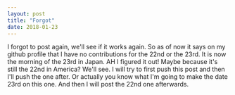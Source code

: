 ```yaml
---
layout: post
title: "Forgot"
date: 2018-01-23
---
```


I forgot to post again, we'll see if it works again. So as of now it says on my github profile that I have no contributions for the 22nd or the 23rd. It is now the morning of the 23rd in Japan. AH I figured it out! Maybe because it's still the 22nd in America? We'll see. I will try to first push this post and then I'll push the one after. Or actually you know what I'm going to make the date 23rd on this one. And then I will post the 22nd one afterwards.